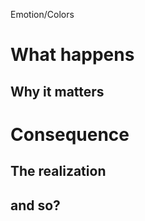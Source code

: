 Emotion/Colors
>

# What happens


##  Why it matters


# Consequence

## The realization

## and so?
